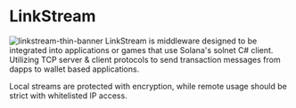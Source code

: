# LinkStream
![linkstream-thin-banner](https://user-images.githubusercontent.com/24855008/214090668-e52dfc8f-00a2-47dd-807c-fd4c3cfd8a9a.png)
LinkStream is middleware designed to be integrated into applications or games that use Solana's solnet C# client.
Utilizing TCP server & client protocols to send transaction messages from dapps to wallet based applications. 

Local streams are protected with encryption, while remote usage should be strict with whitelisted IP access.
